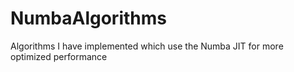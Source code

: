 # NumbaAlgorithms
Algorithms I have implemented which use the Numba JIT for more optimized performance
